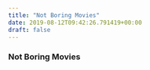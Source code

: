 ```yaml
---
title: "Not Boring Movies"
date: 2019-08-12T09:42:26.791419+00:00
draft: false
---
```


### Not Boring Movies
